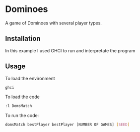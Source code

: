 # Dominoes

A game of Dominoes with several player types.

## Installation

In this example I used GHCI to run and interpretate the program 

## Usage

To load the environment
```bash
ghci
```
To load the code
```bash
:l DomsMatch
```
To run the code: 
```bash
domsMatch bestPlayer bestPlayer [NUMBER OF GAMES] [SEED]
```

